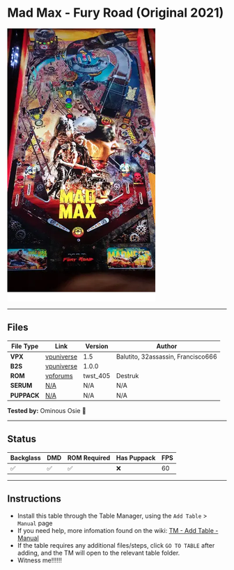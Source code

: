# Mad Max - Fury Road (Original 2021)

![Table Preview](../../images/kvE46l3j-preview.webp)

---

## Files
| File Type | Link | Version | Author | 
|-----------|--------|----------|--------------|
| **VPX** | [vpuniverse](https://vpuniverse.com/files/file/7663-mad-max-fury-road-dof/) | 1.5 | Balutito, 32assassin, Francisco666 |
| **B2S** | [vpuniverse](https://vpuniverse.com/files/file/14720-mad-max-fury-road-full-dmd/) | 1.0.0 |  |
| **ROM** | [vpforums](https://www.vpforums.org/index.php?app=downloads&showfile=1065) | twst_405 | Destruk |
| **SERUM** | [N/A](N/A) | N/A | N/A |
| **PUPPACK** | [N/A](N/A) | N/A | N/A |

**Tested by:** Ominous Osie 🌸

---

## Status 

| Backglass | DMD | ROM Required | Has Puppack | FPS |
|-----------|-----|-----|-----|-----|
| ✅ | ✅ | ✅ | ❌ | 60 |

---

## Instructions

- Install this table through the Table Manager, using the `Add Table` > `Manual` page
- If you need help, more infomation found on the wiki: [TM - Add Table - Manual](https://github.com/LegendsUnchained/vpx-standalone-alp4k/wiki/%5B04%5D-%F0%9F%A7%A1-TM-%E2%80%90-Other-Features#add-table---manual)
- If the table requires any additional files/steps, click `GO TO TABLE` after adding, and the TM will open to the relevant table folder.
- Witness me!!!!!!
